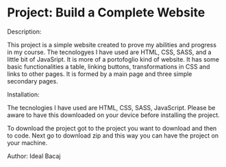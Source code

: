 # Project: Build a Complete Website

Description:

This project is a simple website created to prove my abilities and progress in my course. The tecnologyes I have used are HTML, CSS, SASS, and a little bit of JavaSript.
It is more of a portofoglio kind of website. It has some basic functionalities a table, linking buttons, transformations in CSS and links to other pages. 
It is formed by a main page and three simple secondary pages.

Installation:

The tecnologies I have used are HTML, CSS, SASS, JavaScript. Please be aware to have this downloaded on your device before installing the project.

To download the project got to the project you want to download and then to code. Next go to download zip and this way you can have the project on your machine.

Author: Ideal Bacaj


